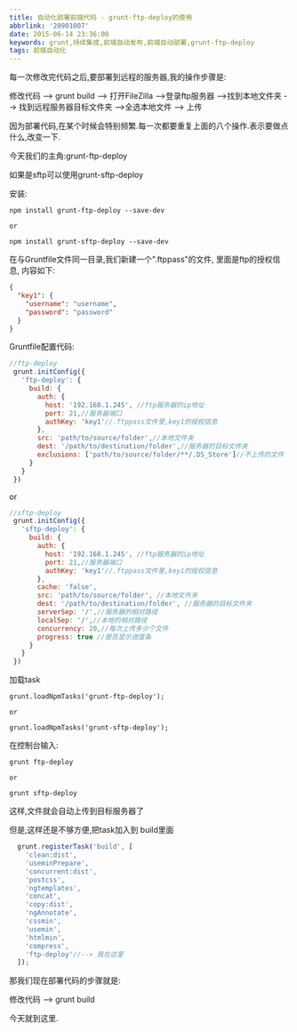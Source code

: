 ```yaml
---
title: 自动化部署前端代码 - grunt-ftp-deploy的使用
abbrlink: '20901007'
date: 2015-06-14 23:36:00
keywords: grunt,持续集成,前端自动发布,前端自动部署,grunt-ftp-deploy
tags: 前端自动化
---
```


每一次修改完代码之后,要部署到远程的服务器,我的操作步骤是:

修改代码 --> grunt build --> 打开FileZilla -->登录ftp服务器 -->找到本地文件夹 --> 找到远程服务器目标文件夹 -->全选本地文件 --> 上传

因为部署代码,在某个时候会特别频繁.每一次都要重复上面的八个操作.表示要做点什么,改变一下.

今天我们的主角:grunt-ftp-deploy

如果是sftp可以使用grunt-sftp-deploy

安装:

```
npm install grunt-ftp-deploy --save-dev

or

npm install grunt-sftp-deploy --save-dev
```
<!-- more -->

在与Gruntfile文件同一目录,我们新建一个".ftppass"的文件,
里面是ftp的授权信息,
内容如下:
```json
{
  "key1": {
    "username": "username",
    "password": "password"
  }
}
```

Gruntfile配置代码:

```javascript
//ftp-deploy
 grunt.initConfig({
   'ftp-deploy': {
     build: {
       auth: {
         host: '192.168.1.245', //ftp服务器的ip地址
         port: 21,//服务器端口
         authKey: 'key1'//.ftppass文件里,key1的授权信息
       },
       src: 'path/to/source/folder',//本地文件夹
       dest: '/path/to/destination/folder',//服务器的目标文件夹
       exclusions: ['path/to/source/folder/**/.DS_Store']//不上传的文件
     }
   }
 })
```
or
```javascript
//sftp-deploy
 grunt.initConfig({
   'sftp-deploy': {
     build: {
       auth: {
         host: '192.168.1.245', //ftp服务器的ip地址
         port: 21,//服务器端口
         authKey: 'key1'//.ftppass文件里,key1的授权信息
       },
       cache: 'false',
       src: 'path/to/source/folder', //本地文件夹
       dest: '/path/to/destination/folder', //服务器的目标文件夹
       serverSep: '/',//服务器的相对路径
       localSep: '/',//本地的相对路径
       concurrency: 20,//每次上传多少个文件
       progress: true //是否显示进度条
     }
   }
 })
```



加载task
```
grunt.loadNpmTasks('grunt-ftp-deploy');

or

grunt.loadNpmTasks('grunt-sftp-deploy');
```


在控制台输入:
```
grunt ftp-deploy

or

grunt sftp-deploy
```

这样,文件就会自动上传到目标服务器了


但是,这样还是不够方便,把task加入到 build里面
```javascript
  grunt.registerTask('build', [
    'clean:dist',
    'useminPrepare',
    'concurrent:dist',
    'postcss',
    'ngtemplates',
    'concat',
    'copy:dist',
    'ngAnnotate',
    'cssmin',
    'usemin',
    'htmlmin',
    'compress',
    'ftp-deploy'//--> 我在这里
  ]);
```
那我们现在部署代码的步骤就是:

修改代码 --> grunt build


今天就到这里.
